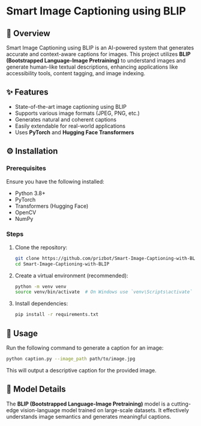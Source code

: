 # Smart Image Captioning using BLIP

## 📌 Overview
Smart Image Captioning using BLIP is an AI-powered system that generates accurate and context-aware captions for images. This project utilizes **BLIP (Bootstrapped Language-Image Pretraining)** to understand images and generate human-like textual descriptions, enhancing applications like accessibility tools, content tagging, and image indexing.

## ✨ Features
- State-of-the-art image captioning using BLIP
- Supports various image formats (JPEG, PNG, etc.)
- Generates natural and coherent captions
- Easily extendable for real-world applications
- Uses **PyTorch** and **Hugging Face Transformers**

## ⚙️ Installation
### Prerequisites
Ensure you have the following installed:
- Python 3.8+
- PyTorch
- Transformers (Hugging Face)
- OpenCV
- NumPy

### Steps
1. Clone the repository:
   ```sh
   git clone https://github.com/prizbot/Smart-Image-Captioning-with-BLIP.git
   cd Smart-Image-Captioning-with-BLIP
   ```
2. Create a virtual environment (recommended):
   ```sh
   python -m venv venv
   source venv/bin/activate  # On Windows use `venv\Scripts\activate`
   ```
3. Install dependencies:
   ```sh
   pip install -r requirements.txt
   ```

## 🚀 Usage
Run the following command to generate a caption for an image:
```sh
python caption.py --image_path path/to/image.jpg
```
This will output a descriptive caption for the provided image.

## 🧠 Model Details
The **BLIP (Bootstrapped Language-Image Pretraining)** model is a cutting-edge vision-language model trained on large-scale datasets. It effectively understands image semantics and generates meaningful captions.

